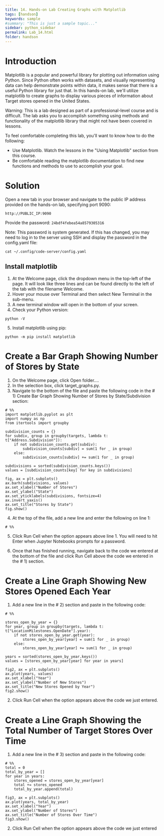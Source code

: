 ```yaml
---
title: 14. Hands-on Lab Creating Graphs with Matplotlib
tags: [handson]
keywords: sample
#summary: "This is just a sample topic..."
sidebar: python_sidebar
permalink: Lab_14.html
folder: handson
---
```


# Introduction

Matplotlib is a popular and powerful library for plotting out information using Python. Since Python often works with datasets, and visually representing data can help demonstrate points within data, it makes sense that there is a useful Python library for just that. In this hands-on lab, we'll utilize matplotlib to create graphs to display various pieces of information about Target stores opened in the United States.

Warning: This is a lab designed as part of a professional-level course and is difficult. The lab asks you to accomplish something using methods and functionality of the matplotlib library that might not have been covered in lessons.

To feel comfortable completing this lab, you'll want to know how to do the following:

* Use Matplotlib. Watch the lessons in the "Using Matplotlib" section from this course.
* Be comfortable reading the matplotlib documentation to find new functions and methods to use to accomplish your goal.

# Solution

Open a new tab in your browser and navigate to the public IP address provided on the hands-on lab, specifying port 9090:

`http://PUBLIC_IP:9090`

Provide the password:
`24bdf4febea54a8579305316`

Note: This password is system generated. If this has changed, you may need to log in to the server using SSH and display the password in the config.yaml file:

```
cat ~/.config/code-server/config.yaml
```

## Install matplotlib

1. At the Welcome page, click the dropdown menu in the top-left of the page. It will look like three lines and can be found directly to the left of the tab with the filename Welcome.
2. Hover your mouse over Terminal and then select New Terminal in the sub-menu.
3. A new terminal window will open in the bottom of your screen.
4. Check your Python version:

```
python -V
```

5. Install matplotlib using pip:

```
python -m pip install matplotlib
```

# Create a Bar Graph Showing Number of Stores by State

1. On the Welcome page, click Open folder....
2. In the selection box, click target_graphs.py.
3. Navigate to the bottom of the file and paste the following code in the # 1) Create Bar Graph Showing Number of Stores by State/Subdivision section:

```
# %%
import matplotlib.pyplot as plt
import numpy as np
from itertools import groupby

subdivision_counts = {}
for subdiv, group in groupby(targets, lambda t: t["Address.Subdivision"]):
    if not subdivision_counts.get(subdiv):
        subdivision_counts[subdiv] = sum(1 for _ in group)
    else:
        subdivision_counts[subdiv] += sum(1 for _ in group)

subdivisions = sorted(subdivision_counts.keys())
values = [subdivision_counts[key] for key in subdivisions]

fig, ax = plt.subplots()
ax.barh(subdivisions, values)
ax.set_xlabel("Number of Stores")
ax.set_ylabel("State")
ax.set_yticklabels(subdivisions, fontsize=4)
ax.invert_yaxis()
ax.set_title("Stores by State")
fig.show()
```

4. At the top of the file, add a new line and enter the following on line 1:

```
# %%
```

5. Click Run Cell when the option appears above line 1. You will need to hit Enter when Jupyter Notebooks prompts for a password.

6. Once that has finished running, navigate back to the code we entered at the bottom of the file and click Run Cell above the code we entered in the # 1) section.

# Create a Line Graph Showing New Stores Opened Each Year

1. Add a new line in the # 2) section and paste in the following code:

```
# %%

stores_open_by_year = {}
for year, group in groupby(targets, lambda t: t["LocationMilestones.OpenDate"].year):
    if not stores_open_by_year.get(year):
        stores_open_by_year[year] = sum(1 for _ in group)
    else:
        stores_open_by_year[year] += sum(1 for _ in group)

years = sorted(stores_open_by_year.keys())
values = [stores_open_by_year[year] for year in years]

fig2, ax = plt.subplots()
ax.plot(years, values)
ax.set_xlabel("Year")
ax.set_ylabel("Number of New Stores")
ax.set_title("New Stores Opened by Year")
fig2.show()
```

2. Click Run Cell when the option appears above the code we just entered.

# Create a Line Graph Showing the Total Number of Target Stores Over Time

1. Add a new line in the # 3) section and paste in the following code:

```
# %%
total = 0
total_by_year = []
for year in years:
    stores_opened = stores_open_by_year[year]
    total += stores_opened
    total_by_year.append(total)

fig3, ax = plt.subplots()
ax.plot(years, total_by_year)
ax.set_xlabel("Year")
ax.set_ylabel("Number of Stores")
ax.set_title("Number of Stores Over Time")
fig3.show()
```

2. Click Run Cell when the option appears above the code we just entered